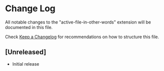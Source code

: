 # Change Log

All notable changes to the "active-file-in-other-words" extension will be documented in this file.

Check [Keep a Changelog](http://keepachangelog.com/) for recommendations on how to structure this file.

## [Unreleased]

- Initial release
